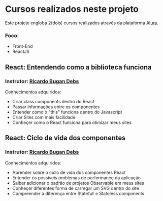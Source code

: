 # Cursos realizados neste projeto

Este projeto engloba 2(dois) cursos realizados através da plataforma [Alura](https://www.alura.com.br/).

### Foco: 
 - Front-End
 - ReactJS
## React: Entendendo como a biblioteca funciona
### Instrutor: [Ricardo Bugan Debs](https://www.linkedin.com/in/ricardo-bugan-b0581379/)

Conhecimentos adquiridos:
 - Criar class components dentro do React
 - Passar informações entre os componentes
 - Entender como o "this" funciona dentro do Javascript
 - Criar Sites com mais facilidade
 - Conheçer como o React funciona para otimizar meus sites

 ## React: Ciclo de vida dos componentes
### Instrutor: [Ricardo Bugan Debs](https://www.linkedin.com/in/ricardo-bugan-b0581379/)

Conhecimentos adquiridos:

 - Aprender sobre o ciclo de vida dos componentes React
 - Entender os possíveis problemas de performance da aplicação
 - Saiber adicionar o padrão de projetos Observable em meus sites
 - Conheçer diferentes forma de carregar um SVG dentro do site
 - Compreender a diferença entre Statefull e Stateless components